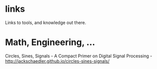 # links
Links to tools, and knowledge out there.

# Math, Engineering, ...

Circles, Sines, Signals - A Compact Primer on Digital Signal Processing - http://jackschaedler.github.io/circles-sines-signals/
